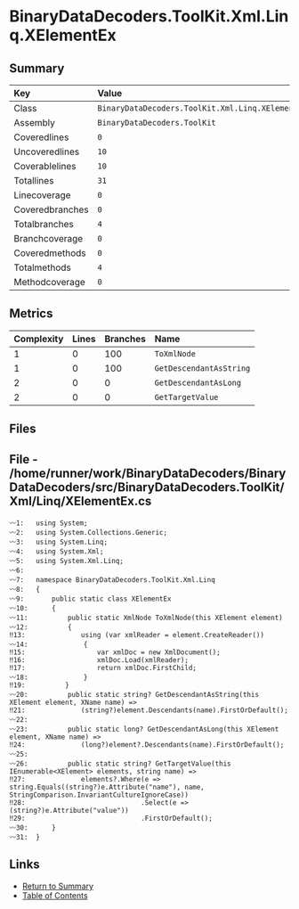 ﻿# BinaryDataDecoders.ToolKit.Xml.Linq.XElementEx

## Summary

| Key             | Value                                            |
| :-------------- | :----------------------------------------------- |
| Class           | `BinaryDataDecoders.ToolKit.Xml.Linq.XElementEx` |
| Assembly        | `BinaryDataDecoders.ToolKit`                     |
| Coveredlines    | `0`                                              |
| Uncoveredlines  | `10`                                             |
| Coverablelines  | `10`                                             |
| Totallines      | `31`                                             |
| Linecoverage    | `0`                                              |
| Coveredbranches | `0`                                              |
| Totalbranches   | `4`                                              |
| Branchcoverage  | `0`                                              |
| Coveredmethods  | `0`                                              |
| Totalmethods    | `4`                                              |
| Methodcoverage  | `0`                                              |

## Metrics

| Complexity | Lines | Branches | Name                    |
| :--------- | :---- | :------- | :---------------------- |
| 1          | 0     | 100      | `ToXmlNode`             |
| 1          | 0     | 100      | `GetDescendantAsString` |
| 2          | 0     | 0        | `GetDescendantAsLong`   |
| 2          | 0     | 0        | `GetTargetValue`        |

## Files

## File - /home/runner/work/BinaryDataDecoders/BinaryDataDecoders/src/BinaryDataDecoders.ToolKit/Xml/Linq/XElementEx.cs

```CSharp
〰1:   using System;
〰2:   using System.Collections.Generic;
〰3:   using System.Linq;
〰4:   using System.Xml;
〰5:   using System.Xml.Linq;
〰6:   
〰7:   namespace BinaryDataDecoders.ToolKit.Xml.Linq
〰8:   {
〰9:       public static class XElementEx
〰10:      {
〰11:          public static XmlNode ToXmlNode(this XElement element)
〰12:          {
‼13:              using (var xmlReader = element.CreateReader())
〰14:              {
‼15:                  var xmlDoc = new XmlDocument();
‼16:                  xmlDoc.Load(xmlReader);
‼17:                  return xmlDoc.FirstChild;
〰18:              }
‼19:          }
〰20:          public static string? GetDescendantAsString(this XElement element, XName name) =>
‼21:              (string?)element.Descendants(name).FirstOrDefault();
〰22:  
〰23:          public static long? GetDescendantAsLong(this XElement element, XName name) =>
‼24:              (long?)element?.Descendants(name).FirstOrDefault();
〰25:  
〰26:          public static string? GetTargetValue(this IEnumerable<XElement> elements, string name) =>
‼27:              elements?.Where(e => string.Equals((string?)e.Attribute("name"), name, StringComparison.InvariantCultureIgnoreCase))
‼28:                             .Select(e => (string?)e.Attribute("value"))
‼29:                             .FirstOrDefault();
〰30:      }
〰31:  }
```

## Links

* [Return to Summary](Summary.md)
* [Table of Contents](../TOC.md)


